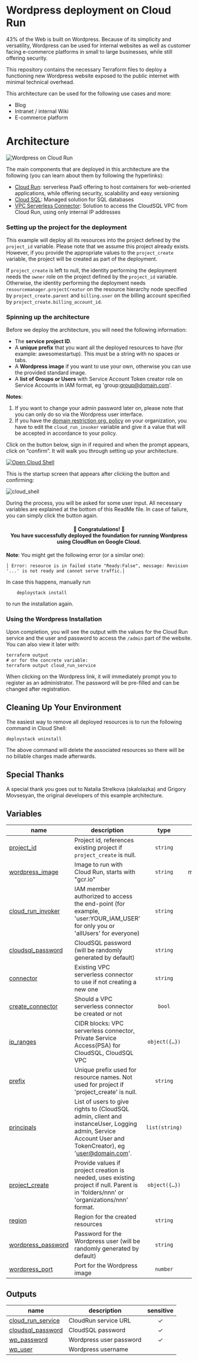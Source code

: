 # Wordpress deployment on Cloud Run

43% of the Web is built on Wordpress. Because of its simplicity and versatility, Wordpress can be used for internal websites as well as customer facing e-commerce platforms in small to large businesses, while still offering security.

This repository contains the necessary Terraform files to deploy a functioning new Wordpress website exposed to the public internet with minimal technical overhead.

This architecture can be used for the following use cases and more:

* Blog
* Intranet / internal Wiki
* E-commerce platform

# Architecture

![Wordpress on Cloud Run](architecture.png "Wordpress on Cloud Run")

The main components that are deployed in this architecture are the following (you can learn about them by following the hyperlinks):

* [Cloud Run](https://cloud.google.com/run): serverless PaaS offering to host containers for web-oriented applications, while offering security, scalability and easy versioning
* [Cloud SQL](https://cloud.google.com/sql): Managed solution for SQL databases
* [VPC Serverless Connector](https://cloud.google.com/vpc/docs/serverless-vpc-access): Solution to access the CloudSQL VPC from Cloud Run, using only internal IP addresses

### Setting up the project for the deployment

This example will deploy all its resources into the project defined by the `project_id` variable. Please note that we assume this project already exists. However, if you provide the appropriate values to the `project_create` variable, the project will be created as part of the deployment.

If `project_create` is left to null, the identity performing the deployment needs the `owner` role on the project defined by the `project_id` variable. Otherwise, the identity performing the deployment needs `resourcemanager.projectCreator` on the resource hierarchy node specified by `project_create.parent` and `billing.user` on the billing account specified by `project_create.billing_account_id`.

### Spinning up the architecture

Before we deploy the architecture, you will need the following information:

* The __service project ID__.
* A __unique prefix__ that you want all the deployed resources to have (for example: awesomestartup). This must be a string with no spaces or tabs.
* A __Wordpress image__ if you want to use your own, otherwise you can use the provided standard image.
* A __list of Groups or Users__ with Service Account Token creator role on Service Accounts in IAM format, eg 'group:group@domain.com'.

**Notes**:

1. If you want to change your admin password later on, please note that you can only do so via the Wordpress user interface.
2. If you have the [domain restriction org. policy](https://cloud.google.com/resource-manager/docs/organization-policy/restricting-domains) on your organization, you have to edit the `cloud_run_invoker` variable and give it a value that will be accepted in accordance to your policy.

Click on the button below, sign in if required and when the prompt appears, click on “confirm”. It will walk you through setting up your architecture.

[![Open Cloud Shell](https://gstatic.com/cloudssh/images/open-btn.svg)](https://shell.cloud.google.com/cloudshell/editor?cloudshell_git_repo=https://github.com/GoogleCloudPlatform/deploystack-wordpress-on-cloudrun)


This is the startup screen that appears after clicking the button and confirming:

![cloud_shell](cloud_shell.png)

During the process, you will be asked for some user input. All necessary variables are explained at the bottom of this ReadMe file. In case of failure, you can simply click the button again.

<center>
<h4>🎉 Congratulations! 🎉  <br />
You have successfully deployed the foundation for running Wordpress using CloudRun on Google Cloud.</h4></center>


**Note**: 
You might get the following error (or a similar one):

``` {shell}
│ Error: resource is in failed state "Ready:False", message: Revision '...' is not ready and cannot serve traffic.│
```

In case this happens, manually run
``` {shell}
    deploystack install
```
to run the installation again.

### Using the Wordpress Installation

Upon completion, you will see the output with the values for the Cloud Run service and the user and password to access the `/admin` part of the website. You can also view it later with:

``` {shell}
terraform output
# or for the concrete variable:
terraform output cloud_run_service
```

When clicking on the Wordpress link, it will immediately prompt you to register as an administrator. The password will be pre-filled and can be changed after registration. 

## Cleaning Up Your Environment

The easiest way to remove all deployed resources is to run the following command in Cloud Shell:

``` {shell}
deploystack uninstall
```

The above command will delete the associated resources so there will be no billable charges made afterwards.
<!-- BEGIN TFDOC -->

## Special Thanks
A special thank you goes out to Natalia Strelkova (skalolazka) and Grigory Movsesyan, the original developers of this example architecture.

## Variables

| name | description | type | default |
|---|---|:---:|:---:|
| [project_id](variables.tf#L78) | Project id, references existing project if `project_create` is null. | <code>string</code> | |
| [wordpress_image](variables.tf#L89) | Image to run with Cloud Run, starts with \"gcr.io\" | <code>string</code> | mirror.gcr.io/library/wordpress |
| [cloud_run_invoker](variables.tf#L18) | IAM member authorized to access the end-point (for example, 'user:YOUR_IAM_USER' for only you or 'allUsers' for everyone) | <code>string</code> | <code>&#34;allUsers&#34;</code> |
| [cloudsql_password](variables.tf#L24) | CloudSQL password (will be randomly generated by default) | <code>string</code> |  <code>null</code> |
| [connector](variables.tf#L30) | Existing VPC serverless connector to use if not creating a new one | <code>string</code> |  <code>null</code> |
| [create_connector](variables.tf#L36) | Should a VPC serverless connector be created or not | <code>bool</code> |  <code>true</code> |
| [ip_ranges](variables.tf#L43) | CIDR blocks: VPC serverless connector, Private Service Access(PSA) for CloudSQL, CloudSQL VPC | <code title="object&#40;&#123;&#10;  connector &#61; string&#10;  psa       &#61; string&#10;  sql_vpc   &#61; string&#10;&#125;&#41;">object&#40;&#123;&#8230;&#125;&#41;</code> | <code title="&#123;&#10;  connector &#61; &#34;10.8.0.0&#47;28&#34;&#10;  psa       &#61; &#34;10.60.0.0&#47;24&#34;&#10;  sql_vpc   &#61; &#34;10.0.0.0&#47;20&#34;&#10;&#125;">&#123;&#8230;&#125;</code> |
| [prefix](variables.tf#L57) | Unique prefix used for resource names. Not used for project if 'project_create' is null. | <code>string</code> |  <code>&#34;&#34;</code> |
| [principals](variables.tf#L63) | List of users to give rights to (CloudSQL admin, client and instanceUser, Logging admin, Service Account User and TokenCreator), eg 'user@domain.com'. | <code>list&#40;string&#41;</code> | <code>&#91;&#93;</code> |
| [project_create](variables.tf#L69) | Provide values if project creation is needed, uses existing project if null. Parent is in 'folders/nnn' or 'organizations/nnn' format. | <code title="object&#40;&#123;&#10;  billing_account_id &#61; string&#10;  parent             &#61; string&#10;&#125;&#41;">object&#40;&#123;&#8230;&#125;&#41;</code> | <code>null</code> |
| [region](variables.tf#L83) | Region for the created resources | <code>string</code> |  | <code>&#34;europe-west4&#34;</code> |
| [wordpress_password](variables.tf#L94) | Password for the Wordpress user (will be randomly generated by default) | <code>string</code> | <code>null</code> |
| [wordpress_port](variables.tf#L100) | Port for the Wordpress image | <code>number</code> | <code>8080</code> |

## Outputs

| name | description | sensitive |
|---|---|:---:|
| [cloud_run_service](outputs.tf#L17) | CloudRun service URL | ✓ |
| [cloudsql_password](outputs.tf#L23) | CloudSQL password | ✓ |
| [wp_password](outputs.tf#L29) | Wordpress user password | ✓ |
| [wp_user](outputs.tf#L35) | Wordpress username |  |

<!-- END TFDOC -->
